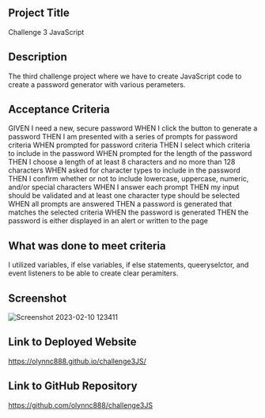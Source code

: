 ## Project Title
Challenge 3 JavaScript

## Description
The third challenge project where we have to create JavaScript code to create a password generator with various perameters. 

## Acceptance Criteria 
GIVEN I need a new, secure password
WHEN I click the button to generate a password
THEN I am presented with a series of prompts for password criteria
WHEN prompted for password criteria
THEN I select which criteria to include in the password
WHEN prompted for the length of the password
THEN I choose a length of at least 8 characters and no more than 128 characters
WHEN asked for character types to include in the password
THEN I confirm whether or not to include lowercase, uppercase, numeric, and/or special characters
WHEN I answer each prompt
THEN my input should be validated and at least one character type should be selected
WHEN all prompts are answered
THEN a password is generated that matches the selected criteria
WHEN the password is generated
THEN the password is either displayed in an alert or written to the page

## What was done to meet criteria
I utilized variables, if else variables, if else statements, queeryselctor, and event listeners to be able to create clear peramiters.

## Screenshot
![Screenshot 2023-02-10 123411](https://user-images.githubusercontent.com/121833930/218192217-1ba9f66f-f45e-4638-94c2-9463782b771a.png)

## Link to Deployed Website
https://olynnc888.github.io/challenge3JS/

## Link to GitHub Repository
https://github.com/olynnc888/challenge3JS
